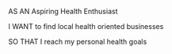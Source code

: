 AS AN Aspiring Health Enthusiast 

I WANT to find local health oriented businesses

SO THAT I reach my personal health goals